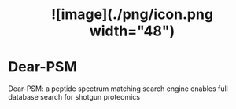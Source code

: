 # <p align="center">![image](./png/icon.png width="48")</p> 
# Dear-PSM
Dear-PSM: a peptide spectrum matching search engine enables full database search for shotgun proteomics
